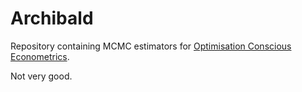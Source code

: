 # Archibald


Repository containing MCMC estimators for [Optimisation Conscious Econometrics](https://sites.google.com/site/guillaumeallairepouliot/oce-quarter-course?authuser=0).

Not very good. 
